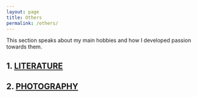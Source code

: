 ```yaml
---
layout: page
title: Others
permalink: /others/
---
```


This section speaks about my main hobbies and how I developed passion towards them.

## 1. [LITERATURE](http://www.anirudhkm.com/others/literature/)  

## 2. [PHOTOGRAPHY](http://www.anirudhkm.com/others/photography/)